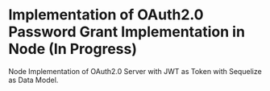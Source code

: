 # Implementation of OAuth2.0 Password Grant Implementation in Node (In Progress)
Node Implementation of OAuth2.0 Server with JWT as Token with Sequelize as Data Model.
